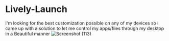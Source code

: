 # Lively-Launch
I'm looking for the best customization possible on any of my devices so i came up with a solution to let me control my apps/files through my desktop in a Beautiful manner
![Screenshot (113)](https://github.com/user-attachments/assets/f156e217-f3cb-4ab6-b527-0d1ed37f3e98)
